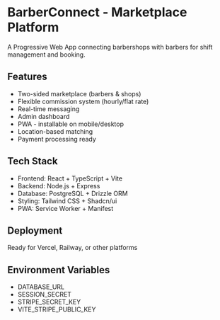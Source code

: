 # BarberConnect - Marketplace Platform

A Progressive Web App connecting barbershops with barbers for shift management and booking.

## Features
- Two-sided marketplace (barbers & shops)
- Flexible commission system (hourly/flat rate)
- Real-time messaging
- Admin dashboard
- PWA - installable on mobile/desktop
- Location-based matching
- Payment processing ready

## Tech Stack
- Frontend: React + TypeScript + Vite
- Backend: Node.js + Express
- Database: PostgreSQL + Drizzle ORM
- Styling: Tailwind CSS + Shadcn/ui
- PWA: Service Worker + Manifest

## Deployment
Ready for Vercel, Railway, or other platforms

## Environment Variables
- DATABASE_URL
- SESSION_SECRET  
- STRIPE_SECRET_KEY
- VITE_STRIPE_PUBLIC_KEY

